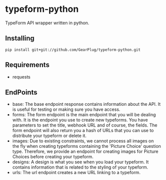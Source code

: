 # typeform-python
TypeForm API wrapper written in python.

## Installing
```
pip install git+git://github.com/GearPlug/typeform-python.git
```

## Requirements
- requests


## EndPoints
- base: The base endpoint response contains information about the API. It is useful for testing or making sure you have access.
- forms: The form endpoint is the main endpoint that you will be dealing with. It is the endpoint you use to create new typeforms. You have parameters to set the title, webhook URL and of course, the fields. The form endpoint will also return you a hash of URLs that you can use to distribute your typeform or delete it.
- images: Due to existing constraints, we cannot process all images on the fly when creating typeforms containing the 'Picture Choice' question type. Therefore, we provide an endpoint for creating images for Picture Choices before creating your typeform.
- designs: A design is what you see when you load your typeform. It contains information that is related to the styling of your typeform.
- urls: The url endpoint creates a new URL linking to a typeform.
